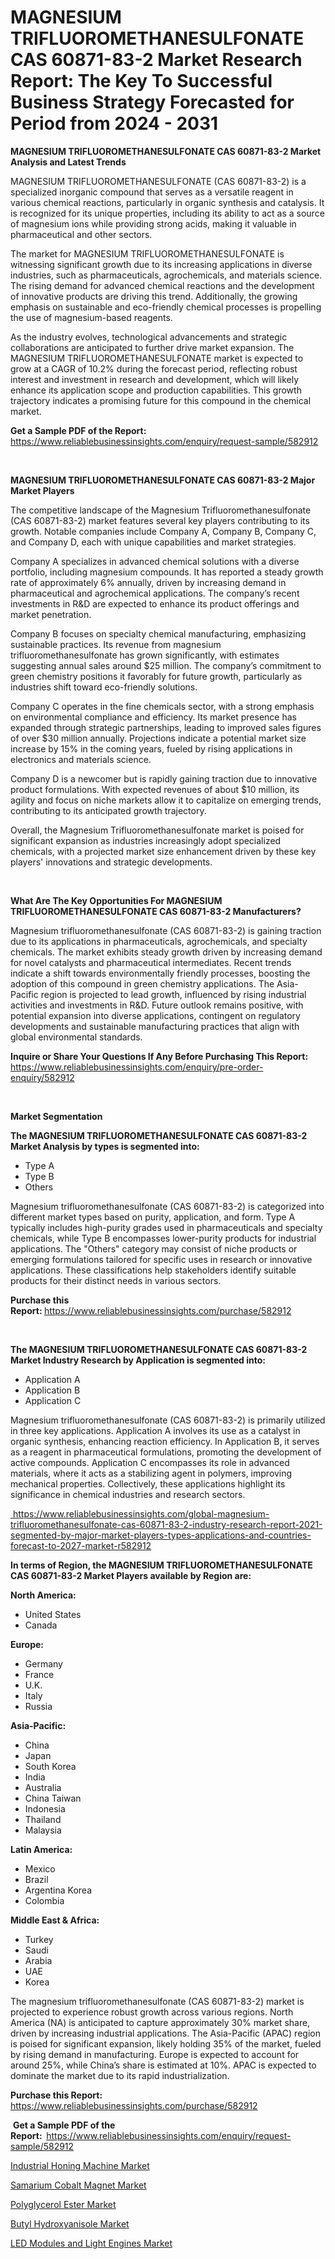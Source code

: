 <p><h1>MAGNESIUM TRIFLUOROMETHANESULFONATE CAS 60871-83-2 Market Research Report: The Key To Successful Business Strategy Forecasted for Period from 2024 - 2031</h1></p><p><strong>MAGNESIUM TRIFLUOROMETHANESULFONATE CAS 60871-83-2 Market Analysis and Latest Trends</strong></p>
<p><p>MAGNESIUM TRIFLUOROMETHANESULFONATE (CAS 60871-83-2) is a specialized inorganic compound that serves as a versatile reagent in various chemical reactions, particularly in organic synthesis and catalysis. It is recognized for its unique properties, including its ability to act as a source of magnesium ions while providing strong acids, making it valuable in pharmaceutical and other sectors.</p><p>The market for MAGNESIUM TRIFLUOROMETHANESULFONATE is witnessing significant growth due to its increasing applications in diverse industries, such as pharmaceuticals, agrochemicals, and materials science. The rising demand for advanced chemical reactions and the development of innovative products are driving this trend. Additionally, the growing emphasis on sustainable and eco-friendly chemical processes is propelling the use of magnesium-based reagents.</p><p>As the industry evolves, technological advancements and strategic collaborations are anticipated to further drive market expansion. The MAGNESIUM TRIFLUOROMETHANESULFONATE market is expected to grow at a CAGR of 10.2% during the forecast period, reflecting robust interest and investment in research and development, which will likely enhance its application scope and production capabilities. This growth trajectory indicates a promising future for this compound in the chemical market.</p></p>
<p><strong>Get a Sample PDF of the Report:&nbsp;</strong> <a href="https://www.reliablebusinessinsights.com/enquiry/request-sample/582912?utm_campaign=1399&utm_medium=2&utm_source=Github&utm_content=ia&utm_term=27092024&utm_id=magnesium-trifluoromethanesulfonate-cas-60871-83-2">https://www.reliablebusinessinsights.com/enquiry/request-sample/582912</a></p>
<p>&nbsp;</p>
<p><strong>MAGNESIUM TRIFLUOROMETHANESULFONATE CAS 60871-83-2 Major Market Players</strong></p>
<p><p>The competitive landscape of the Magnesium Trifluoromethanesulfonate (CAS 60871-83-2) market features several key players contributing to its growth. Notable companies include Company A, Company B, Company C, and Company D, each with unique capabilities and market strategies.</p><p>Company A specializes in advanced chemical solutions with a diverse portfolio, including magnesium compounds. It has reported a steady growth rate of approximately 6% annually, driven by increasing demand in pharmaceutical and agrochemical applications. The company’s recent investments in R&D are expected to enhance its product offerings and market penetration.</p><p>Company B focuses on specialty chemical manufacturing, emphasizing sustainable practices. Its revenue from magnesium trifluoromethanesulfonate has grown significantly, with estimates suggesting annual sales around $25 million. The company’s commitment to green chemistry positions it favorably for future growth, particularly as industries shift toward eco-friendly solutions.</p><p>Company C operates in the fine chemicals sector, with a strong emphasis on environmental compliance and efficiency. Its market presence has expanded through strategic partnerships, leading to improved sales figures of over $30 million annually. Projections indicate a potential market size increase by 15% in the coming years, fueled by rising applications in electronics and materials science.</p><p>Company D is a newcomer but is rapidly gaining traction due to innovative product formulations. With expected revenues of about $10 million, its agility and focus on niche markets allow it to capitalize on emerging trends, contributing to its anticipated growth trajectory.</p><p>Overall, the Magnesium Trifluoromethanesulfonate market is poised for significant expansion as industries increasingly adopt specialized chemicals, with a projected market size enhancement driven by these key players' innovations and strategic developments.</p></p>
<p>&nbsp;</p>
<p><strong>What Are The Key Opportunities For MAGNESIUM TRIFLUOROMETHANESULFONATE CAS 60871-83-2 Manufacturers?</strong></p>
<p><p>Magnesium trifluoromethanesulfonate (CAS 60871-83-2) is gaining traction due to its applications in pharmaceuticals, agrochemicals, and specialty chemicals. The market exhibits steady growth driven by increasing demand for novel catalysts and pharmaceutical intermediates. Recent trends indicate a shift towards environmentally friendly processes, boosting the adoption of this compound in green chemistry applications. The Asia-Pacific region is projected to lead growth, influenced by rising industrial activities and investments in R&D. Future outlook remains positive, with potential expansion into diverse applications, contingent on regulatory developments and sustainable manufacturing practices that align with global environmental standards.</p></p>
<p><strong>Inquire or Share Your Questions If Any Before Purchasing This Report:</strong> <a href="https://www.reliablebusinessinsights.com/enquiry/pre-order-enquiry/582912?utm_campaign=1399&utm_medium=2&utm_source=Github&utm_content=ia&utm_term=27092024&utm_id=magnesium-trifluoromethanesulfonate-cas-60871-83-2">https://www.reliablebusinessinsights.com/enquiry/pre-order-enquiry/582912</a></p>
<p>&nbsp;</p>
<p><strong>Market Segmentation</strong></p>
<p><strong>The MAGNESIUM TRIFLUOROMETHANESULFONATE CAS 60871-83-2 Market Analysis by types is segmented into:</strong></p>
<p><ul><li>Type A</li><li>Type B</li><li>Others</li></ul></p>
<p><p>Magnesium trifluoromethanesulfonate (CAS 60871-83-2) is categorized into different market types based on purity, application, and form. Type A typically includes high-purity grades used in pharmaceuticals and specialty chemicals, while Type B encompasses lower-purity products for industrial applications. The "Others" category may consist of niche products or emerging formulations tailored for specific uses in research or innovative applications. These classifications help stakeholders identify suitable products for their distinct needs in various sectors.</p></p>
<p><strong>Purchase this Report:&nbsp;</strong><a href="https://www.reliablebusinessinsights.com/purchase/582912?utm_campaign=1399&utm_medium=2&utm_source=Github&utm_content=ia&utm_term=27092024&utm_id=magnesium-trifluoromethanesulfonate-cas-60871-83-2">https://www.reliablebusinessinsights.com/purchase/582912</a></p>
<p>&nbsp;</p>
<p><strong>The MAGNESIUM TRIFLUOROMETHANESULFONATE CAS 60871-83-2 Market Industry Research by Application is segmented into:</strong></p>
<p><ul><li>Application A</li><li>Application B</li><li>Application C</li></ul></p>
<p><p>Magnesium trifluoromethanesulfonate (CAS 60871-83-2) is primarily utilized in three key applications. Application A involves its use as a catalyst in organic synthesis, enhancing reaction efficiency. In Application B, it serves as a reagent in pharmaceutical formulations, promoting the development of active compounds. Application C encompasses its role in advanced materials, where it acts as a stabilizing agent in polymers, improving mechanical properties. Collectively, these applications highlight its significance in chemical industries and research sectors.</p></p>
<p><a href="https://www.reliablebusinessinsights.com/global-magnesium-trifluoromethanesulfonate-cas-60871-83-2-industry-research-report-2021-segmented-by-major-market-players-types-applications-and-countries-forecast-to-2027-market-r582912?utm_campaign=1399&utm_medium=2&utm_source=Github&utm_content=ia&utm_term=27092024&utm_id=magnesium-trifluoromethanesulfonate-cas-60871-83-2">&nbsp;https://www.reliablebusinessinsights.com/global-magnesium-trifluoromethanesulfonate-cas-60871-83-2-industry-research-report-2021-segmented-by-major-market-players-types-applications-and-countries-forecast-to-2027-market-r582912</a></p>
<p><strong>In terms of Region, the MAGNESIUM TRIFLUOROMETHANESULFONATE CAS 60871-83-2 Market Players available by Region are:</strong></p>
<p>
    <p> <strong> North America: </strong>
        <ul>
            <li>United States</li>
            <li>Canada</li>
        </ul>
        </p> 
    <p> <strong> Europe: </strong>
        <ul>
            <li>Germany</li>
            <li>France</li>
            <li>U.K.</li>
            <li>Italy</li>
            <li>Russia</li>
        </ul>
        </p> 
    <p> <strong> Asia-Pacific: </strong>
        <ul>
            <li>China</li>
            <li>Japan</li>
            <li>South Korea</li>
            <li>India</li>
            <li>Australia</li>
            <li>China Taiwan</li>
            <li>Indonesia</li>
            <li>Thailand</li>
            <li>Malaysia</li>
        </ul>
        </p> 
    <p> <strong> Latin America: </strong>
        <ul>
            <li>Mexico</li>
            <li>Brazil</li>
            <li>Argentina Korea</li>
            <li>Colombia</li>
        </ul>
        </p> 
    <p> <strong> Middle East & Africa: </strong>
        <ul>
            <li>Turkey</li>
            <li>Saudi</li>
            <li>Arabia</li>
            <li>UAE</li>
            <li>Korea</li>
        </ul>
    </p>
    </p>
<p><p>The magnesium trifluoromethanesulfonate (CAS 60871-83-2) market is projected to experience robust growth across various regions. North America (NA) is anticipated to capture approximately 30% market share, driven by increasing industrial applications. The Asia-Pacific (APAC) region is poised for significant expansion, likely holding 35% of the market, fueled by rising demand in manufacturing. Europe is expected to account for around 25%, while China’s share is estimated at 10%. APAC is expected to dominate the market due to its rapid industrialization.</p></p>
<p><strong>Purchase this Report: </strong><a href="https://www.reliablebusinessinsights.com/purchase/582912?utm_campaign=1399&utm_medium=2&utm_source=Github&utm_content=ia&utm_term=27092024&utm_id=magnesium-trifluoromethanesulfonate-cas-60871-83-2">https://www.reliablebusinessinsights.com/purchase/582912</a></p>
<p>&nbsp;<strong>Get a Sample PDF of the Report:&nbsp;&nbsp;</strong><a href="https://www.reliablebusinessinsights.com/enquiry/request-sample/582912?utm_campaign=1399&utm_medium=2&utm_source=Github&utm_content=ia&utm_term=27092024&utm_id=magnesium-trifluoromethanesulfonate-cas-60871-83-2">https://www.reliablebusinessinsights.com/enquiry/request-sample/582912</a></p>
<p><strong></strong></p>
<p><p><a href="https://issuu.com/reportprime-2/docs/industrial-honing-machine-market-si_21fa66d4cb3c88?utm_campaign=1399&utm_medium=2&utm_source=Github&utm_content=ia&utm_term=27092024&utm_id=magnesium-trifluoromethanesulfonate-cas-60871-83-2">Industrial Honing Machine Market</a></p><p><a href="https://www.linkedin.com/pulse/samarium-cobalt-magnet-market-indicators-size-regional-breakdown-akgff?utm_campaign=1399&utm_medium=2&utm_source=Github&utm_content=ia&utm_term=27092024&utm_id=magnesium-trifluoromethanesulfonate-cas-60871-83-2">Samarium Cobalt Magnet Market</a></p><p><a href="https://www.linkedin.com/pulse/polyglycerol-ester-market-global-trends-forecast-2024--zup2c?utm_campaign=1399&utm_medium=2&utm_source=Github&utm_content=ia&utm_term=27092024&utm_id=magnesium-trifluoromethanesulfonate-cas-60871-83-2">Polyglycerol Ester Market</a></p><p><a href="https://www.linkedin.com/pulse/butyl-hydroxyanisole-market-essentials-key-players-demand-drivers-q0pbc?utm_campaign=1399&utm_medium=2&utm_source=Github&utm_content=ia&utm_term=27092024&utm_id=magnesium-trifluoromethanesulfonate-cas-60871-83-2">Butyl Hydroxyanisole Market</a></p><p><a href="https://issuu.com/reportprime-2/docs/led-modules-and-light-engines-marke_97a4ccdc918bbd?utm_campaign=1399&utm_medium=2&utm_source=Github&utm_content=ia&utm_term=27092024&utm_id=magnesium-trifluoromethanesulfonate-cas-60871-83-2">LED Modules and Light Engines Market</a></p></p>